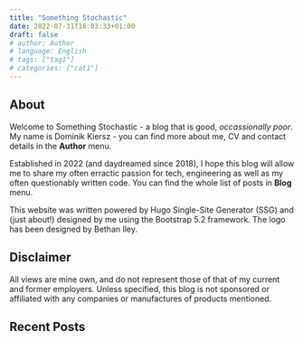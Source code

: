 ```yaml
---
title: "Something Stochastic"
date: 2022-07-31T16:03:33+01:00
draft: false
# author: Author
# language: English
# tags: ["tag1"]
# categories: ["cat1"]
---
```



## About

Welcome to Something Stochastic - a blog that is good, _occassionally poor_. My name is Dominik Kiersz - you can find more about me, CV and contact details in the **Author** menu.

Established in 2022 (and daydreamed since 2018), I hope this blog will allow me to share my often erractic passion for tech, engineering as well as my often questionably written code. You can find the whole list of posts in **Blog** menu.

This website was written powered by Hugo Single-Site Generator (SSG) and (just about!) designed by me using the Bootstrap 5.2 framework. The logo has been designed by Bethan Iley.

## Disclaimer

All views are mine own, and do not represent those of that of my current and former employers. Unless specified, this blog is not sponsored or affiliated with any companies or manufactures of products mentioned.

## Recent Posts